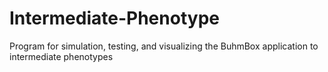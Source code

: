 # Intermediate-Phenotype
Program for simulation, testing, and visualizing the BuhmBox application to intermediate phenotypes

